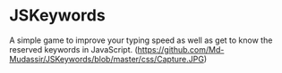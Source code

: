 # JSKeywords
A simple game to improve your typing speed as well as get to know the reserved keywords in JavaScript.
(https://github.com/Md-Mudassir/JSKeywords/blob/master/css/Capture.JPG)
